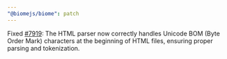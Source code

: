 ```yaml
---
"@biomejs/biome": patch
---
```


Fixed [#7919](https://github.com/biomejs/biome/issues/7919): The HTML parser now correctly handles Unicode BOM (Byte Order Mark) characters at the beginning of HTML files, ensuring proper parsing and tokenization.
